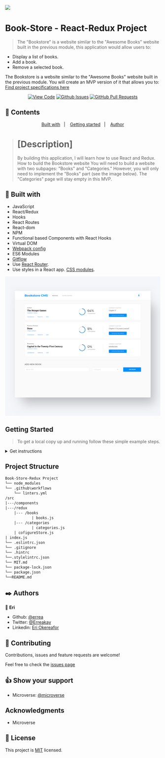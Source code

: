 ![](https://img.shields.io/badge/Microverse-blueviolet)

# Book-Store - React-Redux Project

> The "Bookstore" is a website similar to the "Awesome Books" website built in the previous module, this application would allow users to:

* Display a list of books.
* Add a book.
* Remove a selected book.
  
The Bookstore is a website similar to the "Awesome Books" website built in the previous module. You will create an MVP version of it that allows you to: [Find project specifications here](https://github.com/microverseinc/curriculum-react-redux/blob/main/bookstore/sneak_peek.md)
      

<div align="center">

[![View Code](https://img.shields.io/badge/View%20-Code-green)](https://github.com/errea/React-Redux-BookStore-App)
[![Github Issues](https://img.shields.io/badge/Github%20-Issues-red)](https://github.com/errea/React-Redux-BookStore-App/issues)
[![GitHub Pull Requests](https://img.shields.io/badge/GitHub-Pull%20Requests-blue)](https://github.com/errea/React-Redux-BookStore-App/pull/1)

</div>

## 📝 Contents

<p align="center">
<a href="#with">Built with</a>&nbsp;&nbsp;&nbsp;|&nbsp;&nbsp;&nbsp;
<a href="#gs">Getting started</a>&nbsp;&nbsp;&nbsp;|&nbsp;&nbsp;&nbsp;
<a href="#author">Author</a>
</p>

># [Description]
>By building this application, I will learn how to use React and Redux.
How to build the Bookstore website
You will need to build a website with two subpages: "Books" and "Categories." However, you will only need to implement the "Books" part (see the image below). The "Categories" page will stay empty in this MVP.



## 🔧 Built with<a name = "with"></a>

- JavaScript
- React/Redux
- Hooks
- React Routes
- React-dom
- NPM
- Functional based Components with React Hooks 
- Virtual DOM
- [Webpack config](hhttps://webpack.js.org/guides/getting-started/)
- ES6 Modules 
- [Gitflow](https://github.com/microverseinc/curriculum-transversal-skills/blob/main/git-github/articles/gitflow.md)
- Use [React Router](https://reactrouter.com/).
- Use styles in a React app. [CSS modules](https://github.com/css-modules/css-modules).

  

![screenshot](./src/img/bookstore.png)
## Getting Started <a name = "gs"></a>
> To get a local copy up and running follow these simple example steps.

<details>
  <summary>Get instructions</summary>

```
$ cd <folder>
```

~~~bash
$ git clone https://github.com/errea/React-Redux-BookStore-App.git
$ cd React-Redux-BookStore-App
~~~

Run `yarn Install` to install the node modules and webpacker.

Run `yarn build` to build the bundler.

Run `yarn start`  opens on `http://localhost:8080/` in your browser.

## Set up
* Open your terminal and locate the folder you want to clone the repository and follow the steps above to install

</details>



## Project Structure

    Book-Store-Redux Project
    └── node_modules
    └── .github\workflows
        └── linters.yml
    /src
    |---/components
    |---/redux
        |--- /books
                | books.js
        |--- /categories
                | categories.js
        | cofigureStore.js
    | index.js
    └── .eslintrc.json
    └── .gitignore
    └── .hintrc
    └──.stylelintrc.json
    └── MIT.md
    └── package-lock.json
    └── package.json
    └──README.md

## ✒️  Authors <a name = "author"></a>

👤 **Eri**

- Github: [@errea](https://github.com/errea)
- Twitter: [@Erreakay](https://github.com/errea)
- Linkedin: [Eri Okereafor](https://www.linkedin.com/in/eri-ngozi-okereafor/)
  
## 🤝 Contributing

Contributions, issues and feature requests are welcome!

Feel free to check the [issues page](https://github.com/errea/React-Redux-BookStore-App/issues)
## 👍 Show your support

- Microverse: [@microverse](https://www.microverse.org/)

## Acknowledgments

- Microverse

## 📝 License

This project is [MIT](./MIT.md) licensed.

